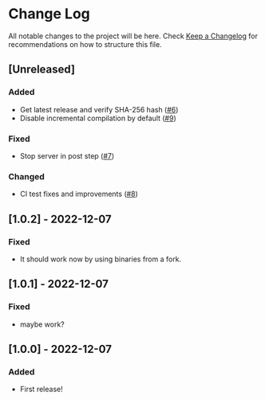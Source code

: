 # Change Log

All notable changes to the project will be here.
Check [Keep a Changelog](http://keepachangelog.com/) for recommendations on how to structure this file.

## [Unreleased]
### Added
- Get latest release and verify SHA-256 hash ([#6](https://github.com/metalbear-co/sccache-action/pull/6))
- Disable incremental compilation by default ([#9](https://github.com/metalbear-co/sccache-action/pull/9))

### Fixed
- Stop server in post step ([#7](https://github.com/metalbear-co/sccache-action/pull/7))

### Changed
- CI test fixes and improvements ([#8](https://github.com/metalbear-co/sccache-action/pull/8))

## [1.0.2] - 2022-12-07

### Fixed

- It should work now by using binaries from a fork.

## [1.0.1] - 2022-12-07

### Fixed

- maybe work?

## [1.0.0] - 2022-12-07

### Added

- First release!
